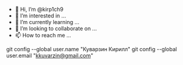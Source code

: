 - 👋 Hi, I’m @kirp1ch9
- 👀 I’m interested in ...
- 🌱 I’m currently learning ...
- 💞️ I’m looking to collaborate on ...
- 📫 How to reach me ...

<!---
kirp1ch9/kirp1ch9 is a ✨ special ✨ repository because its `README.md` (this file) appears on your GitHub profile.
You can click the Preview link to take a look at your changes.
--->
 git config --global user.name "Куварзин Кирилл"
git config --global user.email "kkuvarzin@gmail.com"
